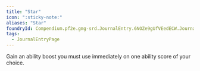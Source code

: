 ```yaml
---
title: "Star"
icon: ":sticky-note:"
aliases: "Star"
foundryId: Compendium.pf2e.gmg-srd.JournalEntry.6NOZe9gUfVEedECW.JournalEntryPage.FZOEBIST0ubSBm0X
tags:
  - JournalEntryPage
---
```

Gain an ability boost you must use immediately on one ability score of your choice.